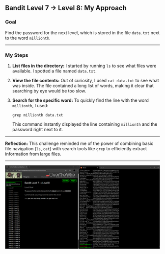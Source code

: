 

## Bandit Level 7 → Level 8: My Approach

### **Goal**

Find the password for the next level, which is stored in the file `data.txt` next to the word `millionth`.

---

### **My Steps**

1. **List files in the directory:**
   I started by running `ls` to see what files were available. I spotted a file named `data.txt`.

2. **View the file contents:**
   Out of curiosity, I used `cat data.txt` to see what was inside. The file contained a long list of words, making it clear that searching by eye would be too slow.

3. **Search for the specific word:**
   To quickly find the line with the word `millionth`, I used:

   ```
   grep millionth data.txt
   ```

   This command instantly displayed the line containing `millionth` and the password right next to it.

---

**Reflection:**
This challenge reminded me of the power of combining basic file navigation (`ls`, `cat`) with search tools like `grep` to efficiently extract information from large files.

---

![Bandit Level 0 to 1 Screenshot](images/bandit7-8.png)

